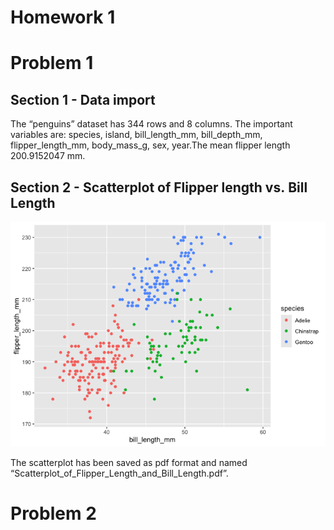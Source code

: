 Homework 1
================

# Problem 1

## Section 1 - Data import

The “penguins” dataset has 344 rows and 8 columns. The important
variables are: species, island, bill_length_mm, bill_depth_mm,
flipper_length_mm, body_mass_g, sex, year.The mean flipper length
200.9152047 mm.

## Section 2 - Scatterplot of Flipper length vs. Bill Length

![](P8105-HW1_files/figure-gfm/unnamed-chunk-3-1.png)<!-- -->

The scatterplot has been saved as pdf format and named
“Scatterplot_of_Flipper_Length_and_Bill_Length.pdf”.

# Problem 2
